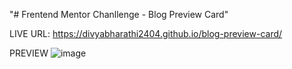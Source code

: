 "# Frentend Mentor Chanllenge - Blog Preview Card" 

LIVE URL: https://divyabharathi2404.github.io/blog-preview-card/

PREVIEW
![image](https://github.com/divyabharathi2404/blog-preview-card/assets/51452449/b910e683-5d51-45ec-bf8c-3ab13c667d06)
